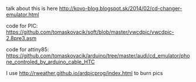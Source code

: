 talk about this is here http://kovo-blog.blogspot.sk/2014/02/cd-changer-emulator.html

code for PIC: https://github.com/tomaskovacik/soft/blob/master/vwcdpic/vwcdpic-2.8pre3.asm

code for attiny85: https://github.com/tomaskovacik/arduino/tree/master/audi/cd_emulator/phone_controled_by_arduino_cable_HTC 

I use http://rweather.github.io/ardpicprog/index.html to burn pics
